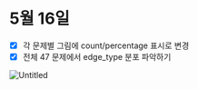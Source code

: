 # 5월 16일

- [x]  각 문제별 그림에 count/percentage 표시로 변경
- [x]  전체 47 문제에서 edge_type 분포 파악하기

![Untitled](5%E1%84%8B%E1%85%AF%E1%86%AF%2016%E1%84%8B%E1%85%B5%E1%86%AF%20597257a071c742d7bd1c7c9183257217/Untitled.png)
